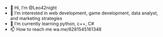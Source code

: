 - 👋 Hi, I’m @Leo42night
- 👀 I’m interested in web development, game development, data analyst, and marketing strategies
- 🌱 I’m currently learning python, c++, C#
- 📫 How to reach me wa.me/6281545161348
